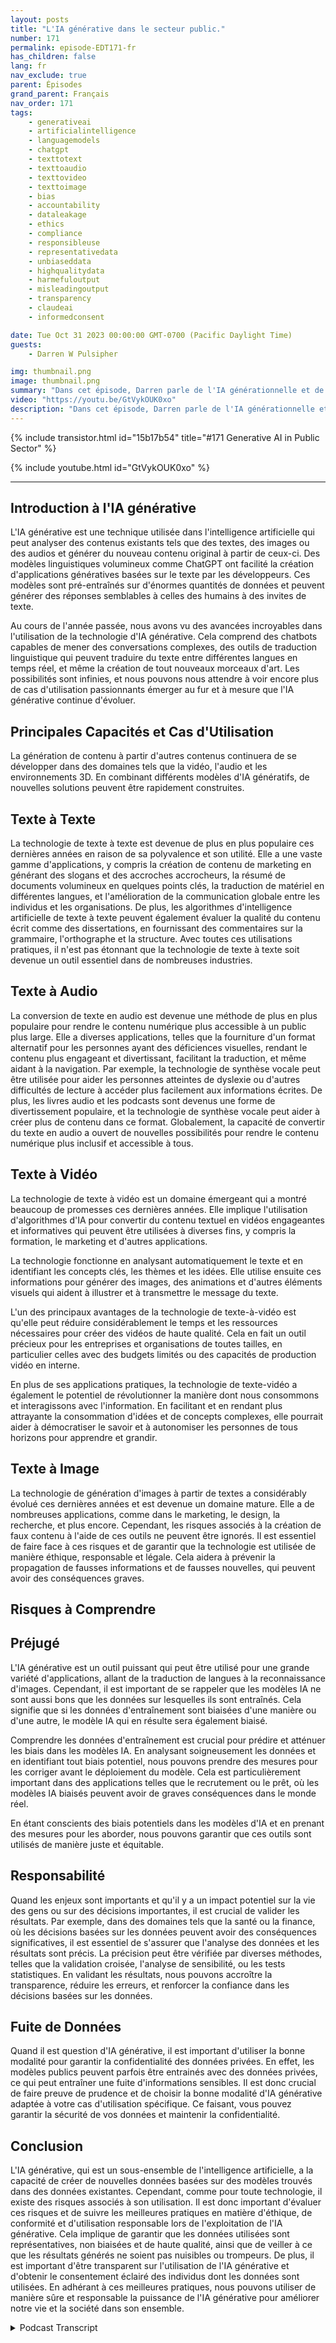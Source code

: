 ```yaml
---
layout: posts
title: "L'IA générative dans le secteur public."
number: 171
permalink: episode-EDT171-fr
has_children: false
lang: fr
nav_exclude: true
parent: Épisodes
grand_parent: Français
nav_order: 171
tags:
    - generativeai
    - artificialintelligence
    - languagemodels
    - chatgpt
    - texttotext
    - texttoaudio
    - texttovideo
    - texttoimage
    - bias
    - accountability
    - dataleakage
    - ethics
    - compliance
    - responsibleuse
    - representativedata
    - unbiaseddata
    - highqualitydata
    - harmefuloutput
    - misleadingoutput
    - transparency
    - claudeai
    - informedconsent

date: Tue Oct 31 2023 00:00:00 GMT-0700 (Pacific Daylight Time)
guests:
    - Darren W Pulsipher

img: thumbnail.png
image: thumbnail.png
summary: "Dans cet épisode, Darren parle de l'IA générationnelle et de ses applications pratiques. L'IA générationnelle connaît une expansion avec de nouvelles capacités telles que la création de texte, d'images, de vidéos et d'audio. Cependant, il existe des risques tels que les biais, la responsabilité et les fuites de données qui doivent être pris en compte."
video: "https://youtu.be/GtVykOUK0xo"
description: "Dans cet épisode, Darren parle de l'IA générationnelle et de ses applications pratiques. L'IA générationnelle connaît une expansion avec de nouvelles capacités telles que la création de texte, d'images, de vidéos et d'audio. Cependant, il existe des risques tels que les biais, la responsabilité et les fuites de données qui doivent être pris en compte."
---
```


<div>
{% include transistor.html id="15b17b54" title="#171 Generative AI in Public Sector" %}

{% include youtube.html id="GtVykOUK0xo" %}
</div>

---

## Introduction à l'IA générative

L'IA générative est une technique utilisée dans l'intelligence artificielle qui peut analyser des contenus existants tels que des textes, des images ou des audios et générer du nouveau contenu original à partir de ceux-ci. Des modèles linguistiques volumineux comme ChatGPT ont facilité la création d'applications génératives basées sur le texte par les développeurs. Ces modèles sont pré-entraînés sur d'énormes quantités de données et peuvent générer des réponses semblables à celles des humains à des invites de texte.

Au cours de l'année passée, nous avons vu des avancées incroyables dans l'utilisation de la technologie d'IA générative. Cela comprend des chatbots capables de mener des conversations complexes, des outils de traduction linguistique qui peuvent traduire du texte entre différentes langues en temps réel, et même la création de tout nouveaux morceaux d'art. Les possibilités sont infinies, et nous pouvons nous attendre à voir encore plus de cas d'utilisation passionnants émerger au fur et à mesure que l'IA générative continue d'évoluer.

## Principales Capacités et Cas d'Utilisation

La génération de contenu à partir d'autres contenus continuera de se développer dans des domaines tels que la vidéo, l'audio et les environnements 3D. En combinant différents modèles d'IA génératifs, de nouvelles solutions peuvent être rapidement construites.

## Texte à Texte

La technologie de texte à texte est devenue de plus en plus populaire ces dernières années en raison de sa polyvalence et son utilité. Elle a une vaste gamme d'applications, y compris la création de contenu de marketing en générant des slogans et des accroches accrocheurs, la résumé de documents volumineux en quelques points clés, la traduction de matériel en différentes langues, et l'amélioration de la communication globale entre les individus et les organisations. De plus, les algorithmes d'intelligence artificielle de texte à texte peuvent également évaluer la qualité du contenu écrit comme des dissertations, en fournissant des commentaires sur la grammaire, l'orthographe et la structure. Avec toutes ces utilisations pratiques, il n'est pas étonnant que la technologie de texte à texte soit devenue un outil essentiel dans de nombreuses industries.

## Texte à Audio

La conversion de texte en audio est devenue une méthode de plus en plus populaire pour rendre le contenu numérique plus accessible à un public plus large. Elle a diverses applications, telles que la fourniture d'un format alternatif pour les personnes ayant des déficiences visuelles, rendant le contenu plus engageant et divertissant, facilitant la traduction, et même aidant à la navigation. Par exemple, la technologie de synthèse vocale peut être utilisée pour aider les personnes atteintes de dyslexie ou d'autres difficultés de lecture à accéder plus facilement aux informations écrites. De plus, les livres audio et les podcasts sont devenus une forme de divertissement populaire, et la technologie de synthèse vocale peut aider à créer plus de contenu dans ce format. Globalement, la capacité de convertir du texte en audio a ouvert de nouvelles possibilités pour rendre le contenu numérique plus inclusif et accessible à tous.

## Texte à Vidéo

La technologie de texte à vidéo est un domaine émergeant qui a montré beaucoup de promesses ces dernières années. Elle implique l'utilisation d'algorithmes d'IA pour convertir du contenu textuel en vidéos engageantes et informatives qui peuvent être utilisées à diverses fins, y compris la formation, le marketing et d'autres applications.

La technologie fonctionne en analysant automatiquement le texte et en identifiant les concepts clés, les thèmes et les idées. Elle utilise ensuite ces informations pour générer des images, des animations et d'autres éléments visuels qui aident à illustrer et à transmettre le message du texte.

L'un des principaux avantages de la technologie de texte-à-vidéo est qu'elle peut réduire considérablement le temps et les ressources nécessaires pour créer des vidéos de haute qualité. Cela en fait un outil précieux pour les entreprises et organisations de toutes tailles, en particulier celles avec des budgets limités ou des capacités de production vidéo en interne.

En plus de ses applications pratiques, la technologie de texte-vidéo a également le potentiel de révolutionner la manière dont nous consommons et interagissons avec l'information. En facilitant et en rendant plus attrayante la consommation d'idées et de concepts complexes, elle pourrait aider à démocratiser le savoir et à autonomiser les personnes de tous horizons pour apprendre et grandir.

## Texte à Image

La technologie de génération d'images à partir de textes a considérably évolué ces dernières années et est devenue un domaine mature. Elle a de nombreuses applications, comme dans le marketing, le design, la recherche, et plus encore. Cependant, les risques associés à la création de faux contenu à l'aide de ces outils ne peuvent être ignorés. Il est essentiel de faire face à ces risques et de garantir que la technologie est utilisée de manière éthique, responsable et légale. Cela aidera à prévenir la propagation de fausses informations et de fausses nouvelles, qui peuvent avoir des conséquences graves.

## Risques à Comprendre

## Préjugé

L'IA générative est un outil puissant qui peut être utilisé pour une grande variété d'applications, allant de la traduction de langues à la reconnaissance d'images. Cependant, il est important de se rappeler que les modèles IA ne sont aussi bons que les données sur lesquelles ils sont entraînés. Cela signifie que si les données d'entraînement sont biaisées d'une manière ou d'une autre, le modèle IA qui en résulte sera également biaisé.

Comprendre les données d'entraînement est crucial pour prédire et atténuer les biais dans les modèles IA. En analysant soigneusement les données et en identifiant tout biais potentiel, nous pouvons prendre des mesures pour les corriger avant le déploiement du modèle. Cela est particulièrement important dans des applications telles que le recrutement ou le prêt, où les modèles IA biaisés peuvent avoir de graves conséquences dans le monde réel.

En étant conscients des biais potentiels dans les modèles d'IA et en prenant des mesures pour les aborder, nous pouvons garantir que ces outils sont utilisés de manière juste et équitable.

## Responsabilité

Quand les enjeux sont importants et qu'il y a un impact potentiel sur la vie des gens ou sur des décisions importantes, il est crucial de valider les résultats. Par exemple, dans des domaines tels que la santé ou la finance, où les décisions basées sur les données peuvent avoir des conséquences significatives, il est essentiel de s'assurer que l'analyse des données et les résultats sont précis. La précision peut être vérifiée par diverses méthodes, telles que la validation croisée, l'analyse de sensibilité, ou les tests statistiques. En validant les résultats, nous pouvons accroître la transparence, réduire les erreurs, et renforcer la confiance dans les décisions basées sur les données.

## Fuite de Données

Quand il est question d'IA générative, il est important d'utiliser la bonne modalité pour garantir la confidentialité des données privées. En effet, les modèles publics peuvent parfois être entrainés avec des données privées, ce qui peut entraîner une fuite d'informations sensibles. Il est donc crucial de faire preuve de prudence et de choisir la bonne modalité d'IA générative adaptée à votre cas d'utilisation spécifique. Ce faisant, vous pouvez garantir la sécurité de vos données et maintenir la confidentialité.

## Conclusion

L'IA générative, qui est un sous-ensemble de l'intelligence artificielle, a la capacité de créer de nouvelles données basées sur des modèles trouvés dans des données existantes. Cependant, comme pour toute technologie, il existe des risques associés à son utilisation. Il est donc important d'évaluer ces risques et de suivre les meilleures pratiques en matière d'éthique, de conformité et d'utilisation responsable lors de l'exploitation de l'IA générative. Cela implique de garantir que les données utilisées sont représentatives, non biaisées et de haute qualité, ainsi que de veiller à ce que les résultats générés ne soient pas nuisibles ou trompeurs. De plus, il est important d'être transparent sur l'utilisation de l'IA générative et d'obtenir le consentement éclairé des individus dont les données sont utilisées. En adhérant à ces meilleures pratiques, nous pouvons utiliser de manière sûre et responsable la puissance de l'IA générative pour améliorer notre vie et la société dans son ensemble.



<details>
<summary> Podcast Transcript </summary>

<p></p>

</details>
